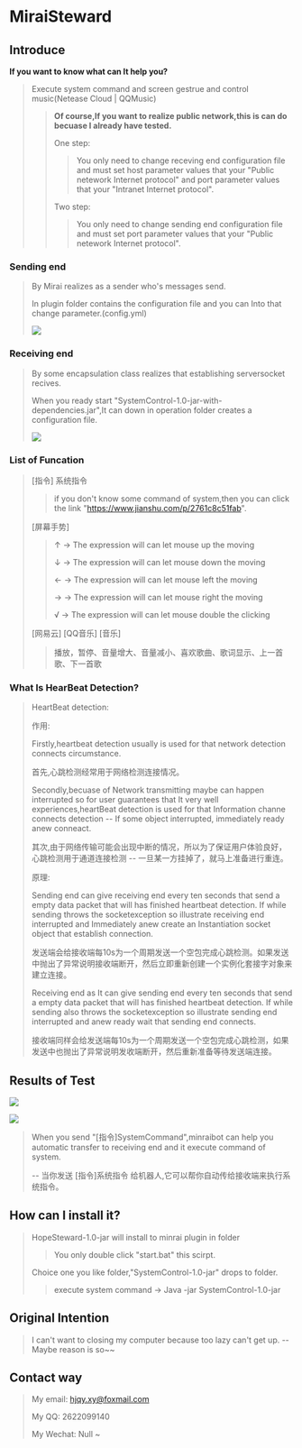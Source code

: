 # MiraiSteward

## Introduce

**If you want to know what can It help you?**

> Execute system command and screen gestrue and control music(Netease Cloud | QQMusic)
>
> > **Of course,If you want to realize public network,this is can do becuase I already have tested.**
> >
> >  One step:
> >
> > > You only need to change receving end configuration file and must set host parameter values that your "Public netework Internet protocol" and port parameter values that your "Intranet Internet protocol".
> >
> >  Two step:
> >
> > > You only need to change sending end configuration file and must set port parameter values that your "Public netework Internet protocol".

### Sending end

> By Mirai realizes as a sender who's messages send. 
>
> In plugin folder contains the configuration file and you can Into that change parameter.(config.yml)
>
> ![](http://offsnow.top:40146/TestPhoto/3.png)



### Receiving end

> By some encapsulation class realizes that establishing serversocket recives. 
>
> When you ready start "SystemControl-1.0-jar-with-dependencies.jar",It can down in operation folder creates a configuration file.
>
> ![](http://offsnow.top:40146/TestPhoto/4.png)

### List  of  Funcation 

> [指令] 系统指令
>
> > if you don't know some command of system,then you can click the link "https://www.jianshu.com/p/2761c8c51fab".
>
> [屏幕手势]
>
> > ↑ -> The expression will can let mouse up the moving
> >
> > ↓  -> The expression will can let mouse down the moving
> >
> > ← -> The expression will can let mouse left the moving
> >
> > →  -> The expression will can let mouse right the moving
> >
> > √  -> The expression will can let mouse double the clicking
>
> [网易云] [QQ音乐] [音乐]
>
> > 播放，暂停、音量增大、音量减小、喜欢歌曲、歌词显示、上一首歌、下一首歌

### What Is HearBeat Detection?

> HeartBeat detection:
>
> 作用:
>
> Firstly,heartbeat detection usually is used for that network detection connects circumstance.	
>
> 首先,心跳检测经常用于网络检测连接情况。
>
> Secondly,becuase of Network transmitting maybe can happen interrupted so for user guarantees that It very well experiences,heartBeat detection is used for that Information channe connects detection -- If some object interrupted, immediately ready anew conneact.
>
> 其次,由于网络传输可能会出现中断的情况，所以为了保证用户体验良好，心跳检测用于通道连接检测 -- 一旦某一方挂掉了，就马上准备进行重连。 
>
> 原理:
>
> Sending end can give receiving end every ten seconds that send a empty data packet that will has finished heartbeat detection. If while sending throws the socketexception so illustrate receiving end interrupted and Immediately anew create an Instantiation socket object that establish connection.
>
> 发送端会给接收端每10s为一个周期发送一个空包完成心跳检测。如果发送中抛出了异常说明接收端断开，然后立即重新创建一个实例化套接字对象来建立连接。
>
> Receiving end as It can give sending end every ten seconds that send a empty data packet that will has finished heartbeat detection. If while sending also throws the socketexception so illustrate sending end interrupted and anew ready wait that sending end connects.
>
> 接收端同样会给发送端每10s为一个周期发送一个空包完成心跳检测，如果发送中也抛出了异常说明发收端断开，然后重新准备等待发送端连接。

## Results of  Test 

![](http://offsnow.top:40146/TestPhoto/1.png)

![](http://offsnow.top:40146/TestPhoto/2.png)

> When you send "[指令]SystemCommand",minraibot can help you automatic transfer to receiving end and it execute command of system.
>
> -- 当你发送 [指令]系统指令 给机器人,它可以帮你自动传给接收端来执行系统指令。

## How can I install it?

> HopeSteward-1.0-jar will install to minrai plugin in folder
>
> > You only double click "start.bat" this scirpt.
>
> Choice one you like folder,"SystemControl-1.0-jar" drops to folder.
>
> > execute system command -> Java -jar SystemControl-1.0-jar

## Original Intention

> I can't want to closing my computer because too lazy can't get up. -- Maybe reason is so~~

## Contact way

> My email: hjqy.xy@foxmail.com
>
> My QQ: 2622099140
>
> My Wechat: Null ~
